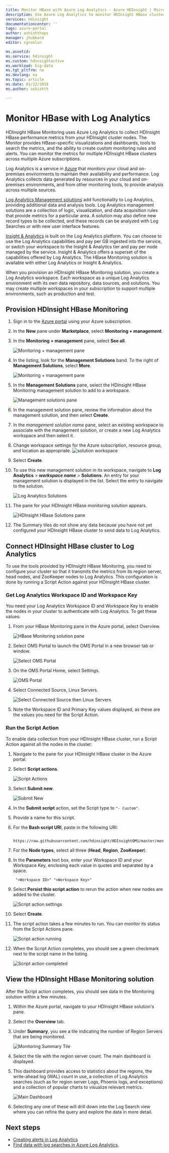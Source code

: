 ```yaml
---
title: Monitor HBase with Azure Log Analytics - Azure HDInsight | Microsoft Docs
description: Use Azure Log Analytics to monitor HDInsight HBase clusters.
services: hdinsight
documentationcenter: ''
tags: azure-portal
author: ashishthaps
manager: jhubbard
editor: cgronlun

ms.assetid: 
ms.service: hdinsight
ms.custom: hdinsightactive
ms.workload: big-data
ms.tgt_pltfrm: na
ms.devlang: na
ms.topic: article
ms.date: 01/22/2018
ms.author: ashishth

---
```

# Monitor HBase with Log Analytics

HDInsight HBase Monitoring uses Azure Log Analytics to collect HDInsight HBase performance metrics from your HDInsight cluster nodes. The Monitor provides HBase-specific visualizations and dashboards, tools to search the metrics, and the ability to create custom monitoring rules and alerts. You can monitor the metrics for multiple HDInsight HBase clusters across multiple Azure subscriptions.

Log Analytics is a service in [Azure](../../operations-management-suite/operations-management-suite-overview.md) that monitors your cloud and on-premises environments to maintain their availability and performance. Log Analytics collects data generated by resources in your cloud and on-premises environments, and from other monitoring tools, to provide analysis across multiple sources.

[Log Analytics Management solutions](../../log-analytics/log-analytics-add-solutions.md) add functionality to Log Analytics, providing additional data and analysis tools. Log Analytics management solutions are a collection of logic, visualization, and data acquisition rules that provide metrics for a particular area. A solution may also define new record types to be collected, and these records can be analyzed with Log Searches or with new user interface features.

[Insight & Analytics](https://azure.microsoft.com/pricing/details/insight-analytics/) is built on the Log Analytics platform. You can choose to use the Log Analytics capabilities and pay per GB ingested into the service, or switch your workspace to the Insight & Analytics tier and pay per node managed by the service. Insight & Analytics offers a superset of the capabilities offered by Log Analytics. The HBase Monitoring solution is available with either Log Analytics or Insight & Analytics.

When you provision an HDInsight HBase Monitoring solution, you create a Log Analytics workspace. Each workspace as a unique Log Analytics environment with its own data repository, data sources, and solutions. You may create multiple workspaces in your subscription to support multiple environments, such as production and test.

## Provision HDInsight HBase Monitoring

1. Sign in to the [Azure portal](https://portal.azure.com) using your Azure subscription.
2. In the **New** pane under **Marketplace**, select **Monitoring + management**.
3. In the **Monitoring + management** pane, select **See all**.

    ![Monitoring + management pane](./media/apache-hbase-monitor-with-oms/monitoring-management-blade.png)  

4. In the listing, look for the **Management Solutions** band. To the right of **Management Solutions**, select **More**.

    ![Monitoring + management pane](./media/apache-hbase-monitor-with-oms/management-solutions.png) 

5. In the **Management Solutions** pane, select the HDInsight HBase Monitoring management solution to add to a workspace.

    ![Management solutions pane](./media/apache-hbase-monitor-with-oms/hbase-solution.png)  
6. In the management solution pane, review the information about the management solution, and then select **Create**. 
7. In the *management solution name* pane, select an existing workspace to associate with the management solution, or create a new Log Analytics workspace and then select it.
8. Change workspace settings for the Azure subscription, resource group, and location as appropriate. 
    ![solution workspace](./media/apache-hbase-monitor-with-oms/solution-workspace.png)  
9. Select **Create**.  
10. To use this new management solution in its workspace, navigate to **Log Analytics** > ***workspace name*** > **Solutions**. An entry for your management solution is displayed in the list. Select the entry to navigate to the solution.

    ![Log Analytics Solutions](./media/apache-hbase-monitor-with-oms/log-analytics-solutions.png)  

11. The pane for your HDInsight HBase monitoring solution appears.

    ![HDInsight HBase Solutions pane](./media/apache-hbase-monitor-with-oms/hdinsight-hbase-solution.png) 

12. The Summary tiles do not show any data because you have not yet configured your HDInsight HBase cluster to send data to Log Analytics.

## Connect HDInsight HBase cluster to Log Analytics

To use the tools provided by HDInsight HBase Monitoring, you need to configure your cluster so that it transmits the metrics from its region server, head nodes, and ZooKeeper nodes to Log Analytics. This configuration is done by running a Script Action against your HDInsight HBase cluster.

### Get Log Analytics Workspace ID and Workspace Key

You need your Log Analytics Workspace ID and Workspace Key to enable the nodes in your cluster to authenticate with Log Analytics. To get these values:

1. From your HBase Monitoring pane in the Azure portal, select Overview.

    ![HBase Monitoring solution pane](./media/apache-hbase-monitor-with-oms/hdinsight-hbase-solution.png) 

2. Select OMS Portal to launch the OMS Portal in a new browser tab or window.

    ![Select OMS Portal](./media/apache-hbase-monitor-with-oms/select-oms-portal.png) 

3. On the OMS Portal Home, select Settings.

    ![OMS Portal](./media/apache-hbase-monitor-with-oms/oms-portal-settings.png) 

4. Select Connected Source, Linux Servers.

    ![Select Connected Source then Linux Servers](./media/apache-hbase-monitor-with-oms/select-linux-servers.png) 

5. Note the Workspace ID and Primary Key values displayed, as these are the values you need for the Script Action.

### Run the Script Action

To enable data collection from your HDInsight HBase cluster, run a Script Action against all the nodes in the cluster:

1. Navigate to the pane for your HDInsight HBase cluster in the Azure portal.
2. Select **Script actions**.

    ![Script Actions](./media/apache-hbase-monitor-with-oms/script-actions.png) 

3. Select **Submit new**.

    ![Submit New](./media/apache-hbase-monitor-with-oms/script-actions-submit-new.png)  

4. In the **Submit script** action, set the Script type to `"- Custom"`.
5. Provide a name for this script.
6. For the **Bash script URI**, paste in the following URI:

        https://raw.githubusercontent.com/hdinsight/HDInsightOMS/master/monitoring/script2.sh 

7. For the **Node types**, select all three (**Head**, **Region**, **ZooKeeper**).
8. In the **Parameters** text box, enter your Workspace ID and your Workspace Key, enclosing each value in quotes and separated by a space.

        "<Workspace ID>" "<Workspace Key>"

9. Select **Persist this script action** to rerun the action when new nodes are added to the cluster.

    ![Script action settings](./media/apache-hbase-monitor-with-oms/submit-script-action.png)  

10. Select **Create**.
11. The script action takes a few minutes to run. You can monitor its status from the Script Actions pane.

    ![Script action running](./media/apache-hbase-monitor-with-oms/script-action-running.png)  

12. When the Script Action completes, you should see a green checkmark next to the script name in the listing.

    ![Script action completed](./media/apache-hbase-monitor-with-oms/script-action-done.png)  

## View the HDInsight HBase Monitoring solution

After the Script action completes, you should see data in the Monitoring solution within a few minutes.

1. Within the Azure portal, navigate to your HDInsight HBase solution's pane.
2. Select the **Overview** tab.
3. Under **Summary**, you see a tile indicating the number of Region Servers that are being monitored.

    ![Monitoring Summary Tile](./media/apache-hbase-monitor-with-oms/monitoring-summary-tile.png)  

4. Select the tile with the region server count. The main dashboard is displayed.
5. This dashboard provides access to statistics about the regions, the write-ahead log (WAL) count in use, a collection of Log Analytics searches (such as for region server Logs, Phoenix logs, and exceptions) and a collection of popular charts to visualize relevant metrics. 

    ![Main Dashboard](./media/apache-hbase-monitor-with-oms/main-dashboard.png)  

6. Selecting any one of these will drill down into the Log Search view where you can refine the query and explore the data in more detail.

## Next steps

* [Creating alerts in Log Analytics](../../log-analytics/log-analytics-alerts-creating.md)
* [Find data with log searches in Azure Log Analytics](../../log-analytics/log-analytics-log-searches.md).
